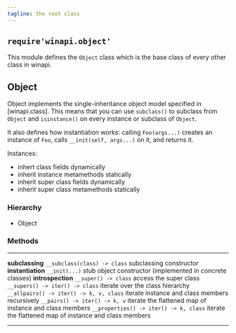 ```yaml
---
tagline: the root class
---
```


## `require'winapi.object'`

This module defines the `Object` class which is the base class of
every other class in winapi.

## Object

Object implements the single-inheritance object model specified in
[winapi.class]. This means that you can use `subclass()` to subclass
from `Object` and `isinstance()` on every instance or subclass of `Object`.

It also defines how instantiation works: calling `Foo(args...)` creates
an instance of `Foo`, calls `__init(self, args...)` on it, and returns it.

Instances:

  * inhert class fields dynamically
  * inherit instance metamethods statically
  * inherit super class fields dynamically
  * inherit super class metamethods statically

### Hierarchy

* Object

### Methods

----------------------------------------- ----------------------------------------------------------
__subclassing__
`__subclass(class) -> class`					subclassing constructor
__instantiation__
`__init(...)`										stub object constructor (implemented in concrete classes)
__introspection__
`__super() -> class`								access the super class
`__supers() -> iter() -> class`				iterate over the class hierarchy
`__allpairs() -> iter() -> k, v, class`	iterate instance and class members recursively
`__pairs() -> iter() -> k, v`					iterate the flattened map of instance and class members
`__properties() -> iter() -> k, class`		iterate the flattened map of instance and class members
----------------------------------------- ----------------------------------------------------------
